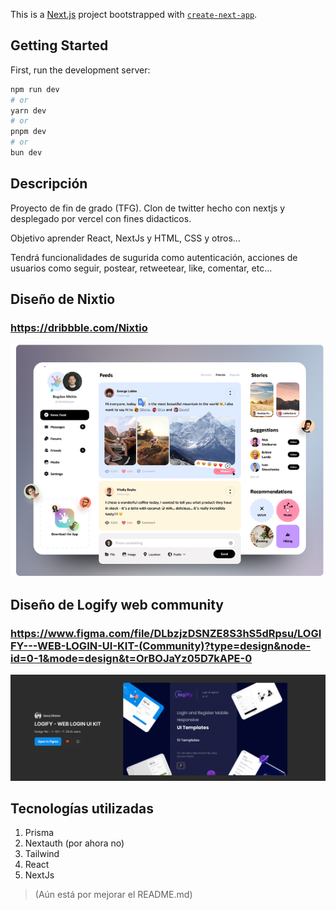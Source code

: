 This is a [Next.js](https://nextjs.org/) project bootstrapped with [`create-next-app`](https://github.com/vercel/next.js/tree/canary/packages/create-next-app).

## Getting Started

First, run the development server:

```bash
npm run dev
# or
yarn dev
# or
pnpm dev
# or
bun dev
```

## Descripción

Proyecto de fin de grado (TFG). Clon de twitter hecho con nextjs y desplegado por vercel con fines didacticos.

Objetivo aprender React, NextJs y HTML, CSS y otros...

Tendrá funcionalidades de sugurida como autenticación, acciones de usuarios como seguir, postear, retweetear, like, comentar, etc...

## Diseño de Nixtio

### https://dribbble.com/Nixtio

![alt text](image.png)

## Diseño de Logify web community

### https://www.figma.com/file/DLbzjzDSNZE8S3hS5dRpsu/LOGIFY---WEB-LOGIN-UI-KIT-(Community)?type=design&node-id=0-1&mode=design&t=OrBOJaYz05D7kAPE-0

![alt text](image-1.png)

## Tecnologías utilizadas

1. Prisma
2. Nextauth (por ahora no)
3. Tailwind
4. React
5. NextJs

> (Aún está por mejorar el README.md)
